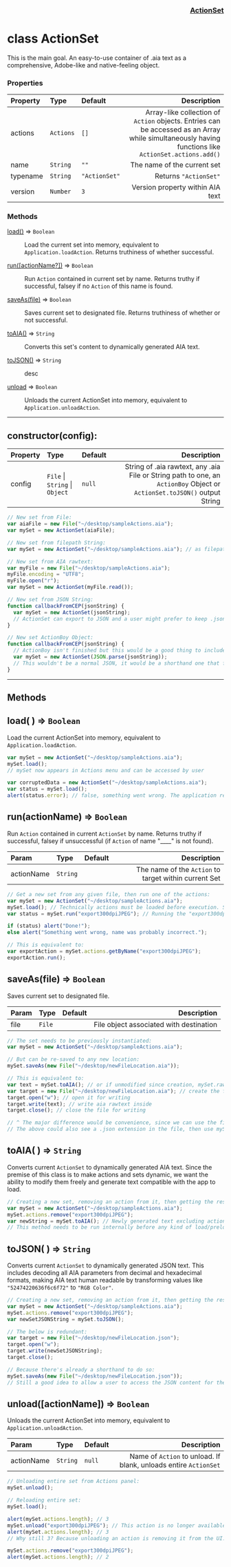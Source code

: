 ### <p align="right"><u>ActionSet</u></p>

# **class** ActionSet

This is the main goal. An easy-to-use container of .aia text as a comprehensive, Adobe-like and native-feeling object.

### **Properties**

| Property | Type      | Default       |                                                                                                                                         Description |
| :------- | :-------- | :------------ | --------------------------------------------------------------------------------------------------------------------------------------------------: |
| actions  | `Actions` | `[]`          | Array-like collection of `Action` objects. Entries can be accessed as an Array while simultaneously having functions like `ActionSet.actions.add()` |
| name     | `String`  | `""`          |                                                                                                                         The name of the current set |
| typename | `String`  | `"ActionSet"` |                                                                                                                               Returns `"ActionSet"` |
| version  | `Number`  | `3`           |                                                                                                                    Version property within AIA text |

### **Methods**

<dl>
<dt><a href="#load">load()</a> ⇒ <code>Boolean</code></dt>
<dd><p>Load the current set into memory, equivalent to <code>Application.loadAction</code>. Returns truthiness of whether successful.</p>
</dd>
<dt><a href="#a">run([actionName?])</a> ⇒ <code>Boolean</code></dt>
<dd><p>Run <code>Action</code> contained in current set by name. Returns truthy if successful, falsey if no <code>Action</code> of this name is found.</p>
</dd>
<dt><a href="#a">saveAs(file)</a> ⇒ <code>Boolean</code></dt>
<dd><p>Saves current set to designated file. Returns truthiness of whether or not successful.</p>
</dd>
<dt><a href="#a">toAIA()</a> ⇒ <code>String</code></dt>
<dd><p>Converts this set's content to dynamically generated AIA text.</p>
</dd>
<dt><a href="#a">toJSON()</a> ⇒ <code>String</code></dt>
<dd><p>desc</p>
</dd>
<dt><a href="#a">unload</a> ⇒ <code>Boolean</code></dt>
<dd><p>Unloads the current ActionSet into memory, equivalent to <code>Application.unloadAction</code>.</p>
</dd>
</dl>

---

## constructor(config):

| Property | Type                           | Default |                                                                                                              Description |
| :------- | :----------------------------- | :------ | -----------------------------------------------------------------------------------------------------------------------: |
| config   | `File` \| `String` \| `Object` | `null`  | String of .aia rawtext, any .aia File or String path to one, an `ActionBoy` Object or `ActionSet.toJSON()` output String |

```js
// New set from File:
var aiaFile = new File("~/desktop/sampleActions.aia");
var mySet = new ActionSet(aiaFile);

// New set from filepath String:
var mySet = new ActionSet("~/desktop/sampleActions.aia"); // as filepath

// New set from AIA rawtext:
var myFile = new File("~/desktop/sampleActions.aia");
myFile.encoding = "UTF8";
myFile.open("r");
var mySet = new ActionSet(myFile.read());

// New set from JSON String:
function callbackFromCEP(jsonString) {
  var mySet = new ActionSet(jsonString);
  // ActionSet can export to JSON and a user might prefer to keep .json files over .aia files.
}

// New set ActionBoy Object:
function callbackFromCEP(jsonString) {
  // ActionBoy isn't finished but this would be a good thing to include regardless.
  var mySet = new ActionSet(JSON.parse(jsonString));
  // This wouldn't be a normal JSON, it would be a shorthand one that fills missing params to default for given events
}
```

---

## **Methods**

## **load**( ) => `Boolean`

Load the current ActionSet into memory, equivalent to `Application.loadAction`.

```js
var mySet = new ActionSet("~/desktop/sampleActions.aia");
mySet.load();
// mySet now appears in Actions menu and can be accessed by user

var corruptedData = new ActionSet("~/desktop/sampleActions.aia");
var status = mySet.load();
alert(status.error); // false, something went wrong. The application refused the load, we see the error message here
```

## **run**(actionName) => `Boolean`

Run `Action` contained in current `ActionSet` by name. Returns truthy if successful, falsey if unsuccessful (if `Action` of name "\_\_\_\_" is not found).

| Param      | Type     | Default |                                           Description |
| :--------- | :------- | :------ | ----------------------------------------------------: |
| actionName | `String` |         | The name of the `Action` to target within current Set |

```js
// Get a new set from any given file, then run one of the actions:
var mySet = new ActionSet("~/desktop/sampleActions.aia");
mySet.load(); // Technically actions must be loaded before execution. Should probably load them each invocation of run() in case they've been modified, though.
var status = mySet.run("export300dpiJPEG"); // Running the "export300dpiJPEG" Action in current set

if (status) alert("Done!");
else alert("Something went wrong, name was probably incorrect.");

// This is equivalent to:
var exportAction = mySet.actions.getByName("export300dpiJPEG");
exportAction.run();
```

## **saveAs**(file) => `Boolean`

Saves current set to designated file.

| Param | Type   | Default |                             Description |
| :---- | :----- | :------ | --------------------------------------: |
| file  | `File` |         | File object associated with destination |

```js
// The set needs to be previously instantiated:
var mySet = new ActionSet("~/desktop/sampleActions.aia");

// But can be re-saved to any new location:
mySet.saveAs(new File("~/desktop/newFileLocation.aia"));

// This is equivalent to:
var text = mySet.toAIA(); // or if unmodified since creation, mySet.raw property
var target = new File("~/desktop/newFileLocation.aia"); // create the file ref
target.open("w"); // open it for writing
target.write(text); // write aia rawtext inside
target.close(); // close the file for writing

// ^ The major difference would be convenience, since we can use the file extension to know how to write it.
// The above could also see a .json extension in the file, then use mySet.toJSON() as var text assignment instead.
```

## **toAIA**( ) => `String`

Converts current `ActionSet` to dynamically generated AIA text. Since the premise of this class is to make actions and sets dynamic, we want the ability to modify them freely and generate text compatible with the app to load.

```js
// Creating a new set, removing an action from it, then getting the result as AIA:
var mySet = new ActionSet("~/desktop/sampleActions.aia");
mySet.actions.remove("export300dpiJPEG");
var newString = mySet.toAIA(); // Newly generated text excluding action removed above.
// This method needs to be run internally before any kind of load/preload action, but should still be exposed to the user.
```

## **toJSON**( ) => `String`

Converts current `ActionSet` to dynamically generated JSON text. This includes decoding all AIA parameters from decimal and hexadecimal formats, making AIA text human readable by transforming values like `"52474220636f6c6f72"` to `"RGB Color"`.

```js
// Creating a new set, removing an action from it, then getting the result as JSON:
var mySet = new ActionSet("~/desktop/sampleActions.aia");
mySet.actions.remove("export300dpiJPEG");
var newSetJSONString = mySet.toJSON();

// The below is redundant:
var target = new File("~/desktop/newFileLocation.json");
target.open("w");
target.write(newSetJSONString);
target.close();

// Because there's already a shorthand to do so:
mySet.saveAs(new File("~/desktop/newFileLocation.json"));
// Still a good idea to allow a user to access the JSON content for their own needs though.
```

## **unload**([actionName]) => `Boolean`

Unloads the current ActionSet into memory, equivalent to `Application.unloadAction`.

| Param      | Type     | Default |                                                      Description |
| :--------- | :------- | :------ | ---------------------------------------------------------------: |
| actionName | `String` | `null`  | Name of `Action` to unload. If blank, unloads entire `ActionSet` |

```js
// Unloading entire set from Actions panel:
mySet.unload();

// Reloading entire set:
mySet.load();

alert(mySet.actions.length); // 3
mySet.unload("export300dpiJPEG"); // This action is no longer available in Actions panel
alert(mySet.actions.length); // 3
// Why still 3? Because unloading an action is removing it from the UI. To remove an action from the class set itself, we follow Parent.Children (Document.PageItems) convention:

mySet.actions.remove("export300dpiJPEG");
alert(mySet.actions.length); // 2
```
